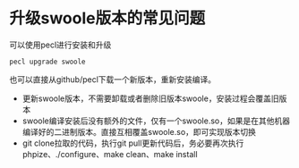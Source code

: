 # 升级swoole版本的常见问题

可以使用pecl进行安装和升级
```shell
pecl upgrade swoole
```

也可以直接从github/pecl下载一个新版本，重新安装编译。

* 更新swoole版本，不需要卸载或者删除旧版本swoole，安装过程会覆盖旧版本
* swoole编译安装后没有额外的文件，仅有一个swoole.so，如果是在其他机器编译好的二进制版本。直接互相覆盖swoole.so，即可实现版本切换  
* git clone拉取的代码，执行git pull更新代码后，务必要再次执行phpize、./configure、make clean、make install